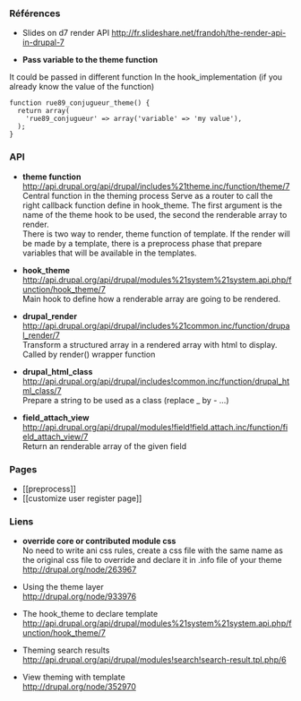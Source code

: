 ### Références 

* Slides on d7 render API http://fr.slideshare.net/frandoh/the-render-api-in-drupal-7

* **Pass variable to the theme function**

It could be passed in different function 
In the hook_implementation (if you already know the value of the function)   
```
function rue89_conjugueur_theme() {
  return array(
    'rue89_conjugueur' => array('variable' => 'my value'),
  );
}
```
### API

* **theme function**   
http://api.drupal.org/api/drupal/includes%21theme.inc/function/theme/7   
Central function in the theming process
Serve as a router to call the right callback function define in hook_theme. The first argument is the name of the theme hook to be used, the second the renderable array to render.   
There is two way to render, theme function of template. If the render will be made by a template, there is a preprocess phase that prepare variables that will be available in the templates. 


* **hook_theme**   
http://api.drupal.org/api/drupal/modules%21system%21system.api.php/function/hook_theme/7   
Main hook to define how a renderable array are going to be rendered. 

* **drupal_render**   
http://api.drupal.org/api/drupal/includes%21common.inc/function/drupal_render/7   
Transform a structured array in a rendered array with html to display. 
Called by render() wrapper function

* **drupal_html_class**   
http://api.drupal.org/api/drupal/includes!common.inc/function/drupal_html_class/7   
Prepare a string to be used as a class (replace _ by - ...)   


* **field_attach_view**   
http://api.drupal.org/api/drupal/modules!field!field.attach.inc/function/field_attach_view/7    
Return an renderable array of the given field 

### Pages 

* [[preprocess]]
* [[customize user register page]]

### Liens 
* **override core or contributed module css**      
No need to write ani css rules, create a css file with the same name as the original css file to override and declare it in .info file of your theme   
http://drupal.org/node/263967 

* Using the theme layer    
http://drupal.org/node/933976

* The hook_theme to declare template   
http://api.drupal.org/api/drupal/modules%21system%21system.api.php/function/hook_theme/7

* Theming search results    
http://api.drupal.org/api/drupal/modules!search!search-result.tpl.php/6

* View theming with template   
http://drupal.org/node/352970